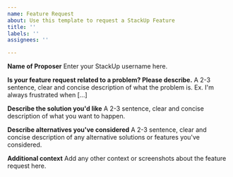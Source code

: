 ```yaml
---
name: Feature Request
about: Use this template to request a StackUp Feature
title: ''
labels: ''
assignees: ''

---
```


**Name of Proposer**
Enter your StackUp username here.

**Is your feature request related to a problem? Please describe.**
A 2-3 sentence, clear and concise description of what the problem is. Ex. I'm always frustrated when [...]

**Describe the solution you'd like**
A 2-3 sentence, clear and concise description of what you want to happen.

**Describe alternatives you've considered**
A 2-3 sentence, clear and concise description of any alternative solutions or features you've considered.

**Additional context**
Add any other context or screenshots about the feature request here.
